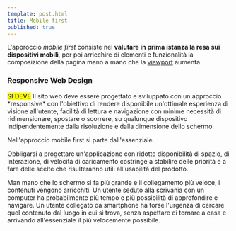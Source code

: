 ```yaml
---
template: post.html
title: Mobile first
published: true
---
```


L'approccio *mobile first* consiste nel **valutare in prima istanza la resa sui dispositivi mobili**,
per poi arricchire di elementi e funzionalità la composizione della pagina mano a mano che la [viewport](/linee-guida/glossario) aumenta.

### Responsive Web Design

<div class="lg-callout lg-callout-must">
<mark>SI DEVE</mark> Il sito web deve essere progettato e sviluppato con un approccio *responsive* con l'obiettivo di rendere disponibile un'ottimale esperienza di visione all'utente, facilità di lettura e navigazione con minime necessità di ridimensionare, spostare o scorrere, su qualunque dispositivo indipendentemente dalla risoluzione e dalla dimensione dello schermo.
</div>

Nell'approccio mobile first si parte dall'essenziale.

Obbligarsi a progettare un'applicazione con ridotte disponibilità di spazio, di interazione, di velocità di caricamento costringe a stabilire delle priorità e a fare delle scelte che risulteranno utili all'usabilità del prodotto.

Man mano che lo schermo si fa più grande e il collegamento più veloce, i contenuti vengono arricchiti.
Un utente seduto alla scrivania con un computer ha probabilmente più tempo e più possibilità di approfondire e navigare.
Un utente collegato da smartphone ha forse l'urgenza di cercare quel contenuto dal luogo in cui si trova,
senza aspettare di tornare a casa e arrivando all'essenziale il più velocemente possibile.
